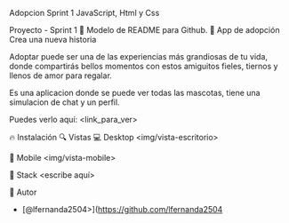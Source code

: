 Adopcion
Sprint 1 JavaScript, Html y Css

Proyecto - Sprint 1 🙌
Modelo de README para Github.
💎 App de adopción
Crea una nueva historia      

Adoptar puede ser una de las experiencias más grandiosas de tu vida, donde compartirás bellos momentos con estos amiguitos fieles, tiernos y llenos de amor para regalar.

Es una aplicacion donde se puede ver todas las mascotas, tiene una simulacion de chat y un perfil.

Puedes verlo aquí: <link_para_ver>

🔥 Instalación
🔍 Vistas
💻 Desktop
<img/vista-escritorio>

📱 Mobile
<img/vista-mobile>

📌 Stack
<escribe aquí>

🌟 Autor
- [@lfernanda2504>](https://github.com/lfernanda2504
